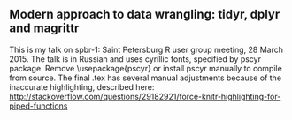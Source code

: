 ## Modern approach to data wrangling: tidyr, dplyr and magrittr
This is my talk on spbr-1: Saint Petersburg R user group meeting, 28 March 2015.
The talk is in Russian and uses cyrillic fonts, specified by pscyr package. Remove \usepackage{pscyr} or install pscyr manually to compile from source. 
The final .tex has several manual adjustments because of the inaccurate highlighting, described here: http://stackoverflow.com/questions/29182921/force-knitr-highlighting-for-piped-functions
